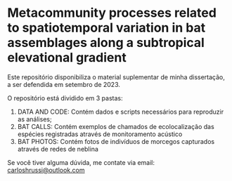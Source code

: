 # Metacommunity processes related to spatiotemporal variation in bat assemblages along a subtropical elevational gradient
Este repositório disponibiliza o material suplementar de minha dissertação, a ser defendida em setembro de 2023.

O repositório está dividido em 3 pastas:
1. DATA AND CODE: Contém dados e scripts necessários para reproduzir as análises;
2. BAT CALLS: Contém exemplos de chamados de ecolocalização das espécies registradas através de monitoramento acústico
3. BAT PHOTOS: Contém fotos de indivíduos de morcegos capturados através de redes de neblina

Se você tiver alguma dúvida, me contate via email: carloshrussi@outlook.com

